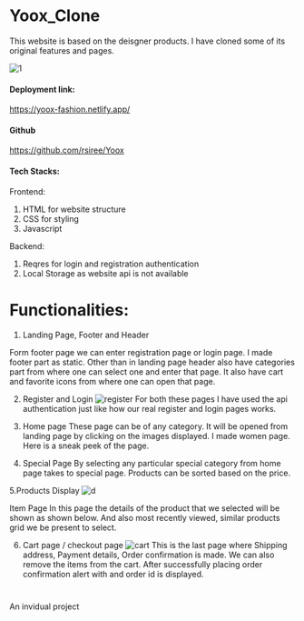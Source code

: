 # Yoox_Clone

This website is based on the deisgner products. I have cloned some of its original features and pages.

![1](https://user-images.githubusercontent.com/92039117/159074722-db5fa8df-0d79-4876-b48a-c5f4b5e23734.PNG)


#### Deployment link:
https://yoox-fashion.netlify.app/

#### Github 
https://github.com/rsiree/Yoox

#### Tech Stacks:

Frontend:
1.	HTML for website structure
2.	CSS for styling
3.	Javascript

Backend:
1.	Reqres for login and registration authentication
2.	Local Storage as website api is not available

# Functionalities:
1.	Landing Page, Footer and Header
 
Form footer page we can enter registration page or login page. I made footer part as static. Other than in landing page header also have categories part from where one can select one and enter that page. It also have cart and favorite icons from where one can open that page.

2.	Register and Login
![register](https://user-images.githubusercontent.com/92039117/159074861-4150b6fa-f6ca-4791-98e5-3d1802f192b9.PNG)
For both these pages I have used the api authentication just like how our real register and login pages works.


3.	Home page
These page can be of any category. It will be opened from landing page by clicking on the images displayed. I made women page. Here is a sneak peek of the page.
 
4.	Special Page
By selecting any particular special category from home page takes to special page. Products can be sorted based on the price.
 
5.Products Display
![d](https://user-images.githubusercontent.com/92039117/159075054-815d3c87-efed-4345-94e5-337a64712808.PNG)

 
Item Page In this page the details of the product that we selected will be shown as shown below. And also most recently viewed, similar products grid we be present to select.
 
6.	Cart page / checkout page 
![cart](https://user-images.githubusercontent.com/92039117/159075033-b0d9a2d7-d2c8-4781-9f11-54845aa29083.PNG)
This is the last page where Shipping address, Payment details, Order confirmation is made. We can also remove the items from the cart. After successfully placing order confirmation alert with and order id is displayed.


#
An invidual project 



